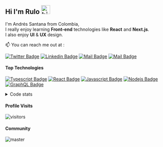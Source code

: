 ## Hi I'm Rulo <img src="https://user-images.githubusercontent.com/1303154/88677602-1635ba80-d120-11ea-84d8-d263ba5fc3c0.gif" width="28px" alt="hi">

I'm Andrés Santana from Colombia,
<br />
I really enjoy learning **Front-end** technologies like **React** and **Next.js**.
<br />
I also enjoy **UI** & **UX** design.


:mailbox: You can reach me out at :

[![Twitter Badge](https://img.shields.io/badge/-@rulo_code-1ca0f1?style=flat&labelColor=1ca0f1&logo=twitter&logoColor=white&link=https://twitter.com/rulo_code)](https://twitter.com/rulo_code) [![Linkedin Badge](https://img.shields.io/badge/-rulocode-0e76a8?style=flat&labelColor=0e76a8&logo=linkedin&logoColor=white)](https://www.linkedin.com/in/rulocode/) [![Mail Badge](https://img.shields.io/badge/-@rulocode-e84393?style=flat&labelColor=e84393&logo=instagram&logoColor=white)](https://www.instagram.com/rulocode/) [![Mail Badge](https://img.shields.io/badge/-andres@rulocode.com-c0392b?style=flat&labelColor=c0392b&logo=gmail&logoColor=white)](andres@rulocode.com)



#### Top Technologies

<!-- TODO: Make technologies links takes you to repositories -->
[![Typescript Badge](https://img.shields.io/badge/-Typescript-007acc?style=for-the-badge&labelColor=black&logo=typescript&logoColor=007acc)](#) [![React Badge](https://img.shields.io/badge/-React-61DBFB?style=for-the-badge&labelColor=black&logo=react&logoColor=61DBFB)](#) [![Javascript Badge](https://img.shields.io/badge/-Javascript-F0DB4F?style=for-the-badge&labelColor=black&logo=javascript&logoColor=F0DB4F)](#) [![Nodejs Badge](https://img.shields.io/badge/-Nodejs-3C873A?style=for-the-badge&labelColor=black&logo=node.js&logoColor=3C873A)](#) [![GraphQL Badge](https://img.shields.io/badge/-GraphQl-e535ab?style=for-the-badge&labelColor=black&logo=node.js&logoColor=e535ab)](#)
 
 <details>
<summary>
  Code stats
</summary>


#### ⏳Weekly development breakdown

<!--START_SECTION:waka-->
```text
Week: 27 September, 2021 - 03 October, 2021

TypeScript   17 hrs 38 mins  ⣿⣿⣿⣿⣿⣿⣿⣿⣿⣿⣿⣿⣿⣿⣿⣿⣿⣿⣄⣀⣀⣀⣀⣀⣀   72.82 % 
JSON         2 hrs 47 mins   ⣿⣿⣷⣀⣀⣀⣀⣀⣀⣀⣀⣀⣀⣀⣀⣀⣀⣀⣀⣀⣀⣀⣀⣀⣀   11.51 % 
SCSS         2 hrs 3 mins    ⣿⣿⣄⣀⣀⣀⣀⣀⣀⣀⣀⣀⣀⣀⣀⣀⣀⣀⣀⣀⣀⣀⣀⣀⣀   08.50 % 
JavaScript   34 mins         ⣶⣀⣀⣀⣀⣀⣀⣀⣀⣀⣀⣀⣀⣀⣀⣀⣀⣀⣀⣀⣀⣀⣀⣀⣀   02.35 % 
Other        33 mins         ⣦⣀⣀⣀⣀⣀⣀⣀⣀⣀⣀⣀⣀⣀⣀⣀⣀⣀⣀⣀⣀⣀⣀⣀⣀   02.27 % 
```
<!--END_SECTION:waka-->

#### Github Stats

![Ipenywis's github stats](https://github-readme-stats.vercel.app/api?username=rulocode&count_private=true&theme=tokyonight&hide=contribs,prs)

</details>


[reactplaylist]: https://www.youtube.com/watch?v=KxXXEL-k47Y&list=PLvXDmnBbOF7RnYiZvDwl2Pzcs2kfi10wd
[vscodetutorial]: https://www.youtube.com/watch?v=Bkie2ai8qeE&t=8s
[htmltutorial]: https://www.youtube.com/watch?v=VK6MXVxOsws&t=27s
[javascripttutorial]: https://www.youtube.com/watch?v=D-LHKvmX37E 



#### Profile Visits 

![visitors](https://visitor-badge.glitch.me/badge?page_id=rulocode.rulocode)

#### Community
![master](https://user-images.githubusercontent.com/48034545/134591031-0e4c89a1-7be8-420b-a549-d47711e796d9.png)




